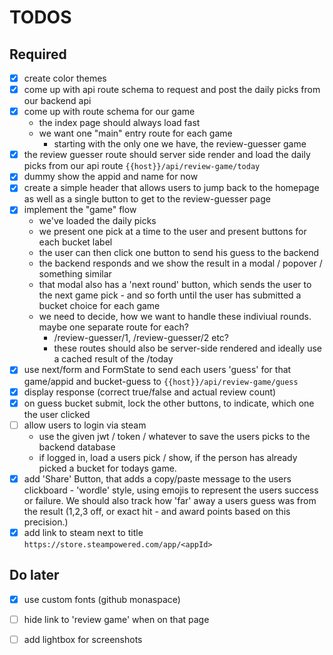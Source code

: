 # TODOS

## Required

- [x] create color themes
- [x] come up with api route schema to request and post the daily picks from our backend api
- [x] come up with route schema for our game
    - the index page should always load fast
    - we want one "main" entry route for each game
        - starting with the only one we have, the review-guesser game
- [x] the review guesser route should server side render and load the daily picks from our api route
  `{{host}}/api/review-game/today`
- [x] dummy show the appid and name for now
- [x] create a simple header that allows users to jump back to the homepage as well as a single button to get to the
  review-guesser page
- [x] implement the "game" flow
    - we've loaded the daily picks
    - we present one pick at a time to the user and present buttons for each bucket label
    - the user can then click one button to send his guess to the backend
    - the backend responds and we show the result in a modal / popover / something similar
    - that modal also has a 'next round' button, which sends the user to the next game pick - and so forth until the
      user has submitted a bucket choice for each game
    - we need to decide, how we want to handle these indiviual rounds. maybe one separate route for each?
        - /review-guesser/1, /review-guesser/2 etc?
        - these routes should also be server-side rendered and ideally use a cached result of the /today
- [x] use next/form and FormState to send each users 'guess' for that game/appid and bucket-guess to
  `{{host}}/api/review-game/guess`
- [x] display response (correct true/false and actual review count)
- [x] on guess bucket submit, lock the other buttons, to indicate, which one the user clicked
- [ ] allow users to login via steam
    - use the given jwt / token / whatever to save the users picks to the backend database
    - if logged in, load a users pick / show, if the person has already picked a bucket for todays game.
- [x] add 'Share' Button, that adds a copy/paste message to the users clickboard - 'wordle' style, using emojis to
  represent the users success or failure. We should also track how 'far' away a users guess was from the result (1,2,3
  off, or exact hit - and award points based on this precision.)
- [x] add link to steam next to title `https://store.steampowered.com/app/<appId>`

## Do later

- [x] use custom fonts (github monaspace)
- [ ] hide link to 'review game' when on that page
- [ ] add lightbox for screenshots

